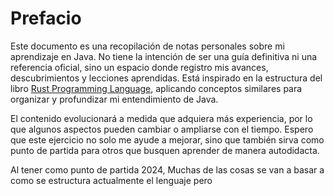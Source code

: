 # Prefacio

Este documento es una recopilación de notas personales sobre mi aprendizaje en Java. No tiene la intención de ser una guía definitiva ni una referencia oficial, sino un espacio donde registro mis avances, descubrimientos y lecciones aprendidas. Está inspirado en la estructura del libro [Rust Programming Language](https://book.rustlang-es.org/), aplicando conceptos similares para organizar y profundizar mi entendimiento de Java.

El contenido evolucionará a medida que adquiera más experiencia, por lo que algunos aspectos pueden cambiar o ampliarse con el tiempo. Espero que este ejercicio no solo me ayude a mejorar, sino que también sirva como punto de partida para otros que busquen aprender de manera autodidacta.

Al tener como punto de partida 2024, Muchas de las cosas se van a basar a como se estructura actualmente el lenguaje pero